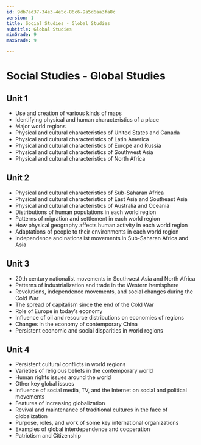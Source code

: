 ```yaml
---
id: 9db7ad37-34e3-4e5c-86c6-9a5d6aa3fa8c
version: 1
title: Social Studies - Global Studies
subtitle: Global Studies
minGrade: 9
maxGrade: 9

---
```

# Social Studies - Global Studies


## Unit 1
* Use and creation of various kinds of maps
* Identifying physical and human characteristics of a place
* Major world regions
* Physical and cultural characteristics of United States and Canada
* Physical and cultural characteristics of Latin America
* Physical and cultural characteristics of Europe and Russia
* Physical and cultural characteristics of Southwest Asia
* Physical and cultural characteristics of North Africa

## Unit 2
* Physical and cultural characteristics of Sub-Saharan Africa
* Physical and cultural characteristics of East Asia and Southeast Asia
* Physical and cultural characteristics of Australia and Oceania
* Distributions of human populations in each world region
* Patterns of migration and settlement in each world region
* How physical geography affects human activity in each world region
* Adaptations of people to their environments in each world region
* Independence and nationalist movements in Sub-Saharan Africa and Asia

## Unit 3
* 20th century nationalist movements in Southwest Asia and North Africa
* Patterns of industrialization and trade in the Western hemisphere
* Revolutions, independence movements, and social changes during the Cold War
* The spread of capitalism since the end of the Cold War
* Role of Europe in today’s economy
* Influence of oil and resource distributions on economies of regions
* Changes in the economy of contemporary China
* Persistent economic and social disparities in world regions

## Unit 4
* Persistent cultural conflicts in world regions
* Varieties of religious beliefs in the contemporary world
* Human rights issues around the world
* Other key global issues
* Influence of social media, TV, and the Internet on social and political movements
* Features of increasing globalization
* Revival and maintenance of traditional cultures in the face of globalization
* Purpose, roles, and work of some key international organizations
* Examples of global interdependence and cooperation
* Patriotism and Citizenship